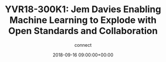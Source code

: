 ---
amazon_s3_presentation_url: None
amazon_s3_video_url: None
author: connect
categories:
- yvr18
comments: false
date: '2018-09-16 09:00:00+00:00'
layout: resource-post
session_id: YVR18-300K1
session_track: 'Keynote, AI and Neural Networks on Arm Summit '
slideshare_presentation_url: None
speakers: None
title: 'YVR18-300K1: Jem Davies Enabling Machine Learning to Explode with
  Open Standards and Collaboration'
youtube_video_url: None
tag: session
---